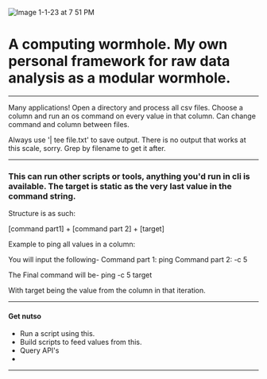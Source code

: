 ![Image 1-1-23 at 7 51 PM](https://user-images.githubusercontent.com/50429213/210193932-b680d414-78c7-4918-b8cb-5a61a4a9677a.jpeg)







# A computing wormhole. My own personal framework for raw data analysis as a modular wormhole. 

---


Many applications! Open a directory and process all csv files. Choose a column and run an os command on every value in that column. Can change command and column between files. 



Always use '| tee file.txt' to save output. There is no output that works at this scale, sorry. Grep by filename to get it after. 



---



### This can run other scripts or tools, anything you'd run in cli is available. The target is static as the very last value in the command string. 

Structure is as such:

[command part1] + [command part 2] + [target]

Example to ping all values in a column:

You will input the following-
Command part 1: ping
Command part 2: -c 5

The Final command will be-
ping -c 5 target

With target being the value from the column in that iteration. 



---




#### Get nutso

- Run a script using this. 
- Build scripts to feed values from this. 
- Query API's 
- 
----

